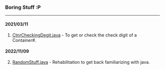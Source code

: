 ### Boring Stuff :P
--- 
#### 2021/03/11
1. [CtnrCheckingDegit.java](CtnrCheckingDegit.java) - To get or check the check digit of a Container#.
#### 2022/11/09
2. [RandomStuff.java](RandomStuff.java) - Rehabilitation to get back familiarizing with java.
